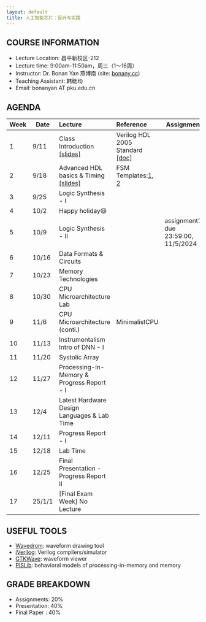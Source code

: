 ```yaml
---
layout: default
title: 人工智能芯片：设计与实践
---
```


## COURSE INFORMATION

- Lecture Location: 昌平新校区-212
- Lecture time:	9:00am-11:50am，周三（1～16周）
- Instructor: Dr. Bonan Yan 燕博南 (site: [bonany.cc](https://bonany.cc))
- Teaching Assistant: 韩础均
- Email:	bonanyan AT pku.edu.cn

## AGENDA

| Week | Date   | Lecture                                                                 | Reference                                                                                                | Assignment                           |
| ---- | ------ | :---------------------------------------------------------------------- | :------------------------------------------------------------------------------------------------------- | ------------------------------------ |
| 1    | 9/11   | Class Introduction [\[slides\]](/assets/lec/Lec1_intro.pdf)             |  Verilog HDL 2005 Standard [\[doc\]](/assets/lec/IEEE.1364-2005_Verilog2005.pdf)                                                                                                        |                                      |
| 2    | 9/18   | Advanced HDL basics & Timing [\[slides\]](/assets/lec/Lec2_verilog.pdf) | FSM Templates:[1](/assets/other/mealy_state_machine_v.zip), [2](/assets/other/moore_state_machine_v.zip) |                                      |
| 3    | 9/25   | Logic Synthesis - I                                                     |                                                                                                          |                                      |
| 4    | 10/2   | Happy holiday😃                                                        |                                                                                                          |                                      |
| 5    | 10/9   | Logic Synthesis - II                                                    |                                                                                                          | assignment1, due 23:59:00, 11/5/2024 |
| 6    | 10/16  | Data Formats & Circuits                                                 |                                                                                                          |                                      |
| 7    | 10/23  | Memory   Technologies                                                   |                                                                                                          |                                      |
| 8    | 10/30  | CPU Microarchitecture Lab                                               |                                                                                                          |                                      |
| 9    | 11/6   | CPU Microarchitecture (conti.)                                          | MinimalistCPU                                                                                            |                                      |
| 10   | 11/13  | Instrumentalism Intro of DNN - I                                        |                                                                                                          |                                      |
| 11   | 11/20  | Systolic Array                                                          |                                                                                                          |                                      |
| 12   | 11/27  | Processing-in-Memory  & Progress Report - I                             |                                                                                                          |                                      |
| 13   | 12/4   | Latest Hardware Design Languages & Lab Time                             |                                                                                                          |                                      |
| 14   | 12/11  | Progress Report - I                                                     |                                                                                                          |                                      |
| 15   | 12/18  | Lab Time                                                                |                                                                                                          |                                      |
| 16   | 12/25  | Final Presentation - Progress Report II                                 |                                                                                                          |                                      |
| 17   | 25/1/1 | [Final Exam Week] No Lecture                                            |                                                                                                          |                                      |

## USEFUL TOOLS

- [Wavedrom](https://wavedrom.com): waveform drawing tool
- [iVerilog](https://github.com/steveicarus/iverilog): Verilog compilers/simulator
- [GTKWave](https://gtkwave.sourceforge.net): waveform viewer
- [PISLib](https://bonany.gitlab.io/pis/): behavioral models of processing-in-memory and memory


## GRADE BREAKDOWN

- Assignments: 20%
- Presentation: 40%
- Final Paper : 40%
